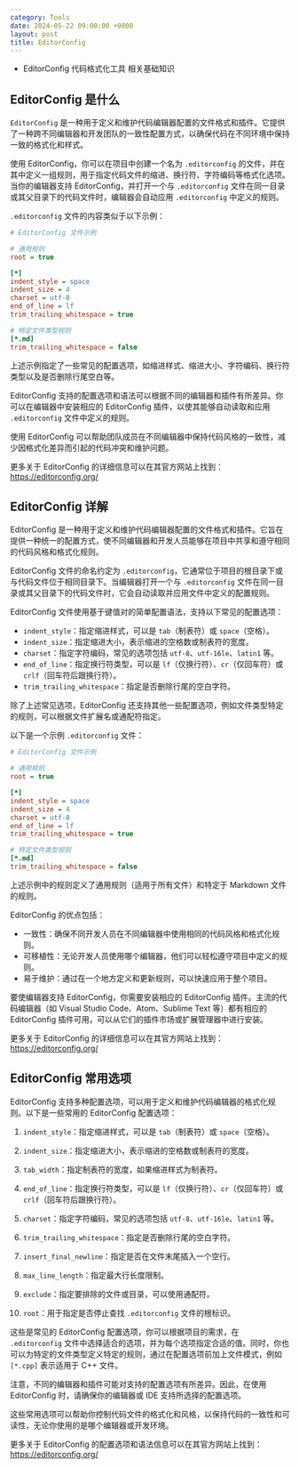 ```yaml
---
category: Tools
date: 2024-05-22 09:00:00 +0800
layout: post
title: EditorConfig
---
```


+ EditorConfig 代码格式化工具 相关基础知识

## EditorConfig 是什么

`EditorConfig` 是一种用于定义和维护代码编辑器配置的文件格式和插件。它提供了一种跨不同编辑器和开发团队的一致性配置方式，以确保代码在不同环境中保持一致的格式化和样式。

使用 EditorConfig，你可以在项目中创建一个名为 `.editorconfig` 的文件，并在其中定义一组规则，用于指定代码文件的缩进、换行符、字符编码等格式化选项。当你的编辑器支持 EditorConfig，并打开一个与 `.editorconfig` 文件在同一目录或其父目录下的代码文件时，编辑器会自动应用 `.editorconfig` 中定义的规则。

`.editorconfig` 文件的内容类似于以下示例：

```ini
# EditorConfig 文件示例

# 通用规则
root = true

[*]
indent_style = space
indent_size = 4
charset = utf-8
end_of_line = lf
trim_trailing_whitespace = true

# 特定文件类型规则
[*.md]
trim_trailing_whitespace = false
```

上述示例指定了一些常见的配置选项，如缩进样式、缩进大小、字符编码、换行符类型以及是否删除行尾空白等。

EditorConfig 支持的配置选项和语法可以根据不同的编辑器和插件有所差异。你可以在编辑器中安装相应的 EditorConfig 插件，以使其能够自动读取和应用 `.editorconfig` 文件中定义的规则。

使用 EditorConfig 可以帮助团队成员在不同编辑器中保持代码风格的一致性，减少因格式化差异而引起的代码冲突和维护问题。

更多关于 EditorConfig 的详细信息可以在其官方网站上找到：https://editorconfig.org/

## EditorConfig 详解

EditorConfig 是一种用于定义和维护代码编辑器配置的文件格式和插件。它旨在提供一种统一的配置方式，使不同编辑器和开发人员能够在项目中共享和遵守相同的代码风格和格式化规则。

EditorConfig 文件的命名约定为 `.editorconfig`，它通常位于项目的根目录下或与代码文件位于相同目录下。当编辑器打开一个与 `.editorconfig` 文件在同一目录或其父目录下的代码文件时，它会自动读取并应用文件中定义的配置规则。

EditorConfig 文件使用基于键值对的简单配置语法，支持以下常见的配置选项：

- `indent_style`：指定缩进样式，可以是 `tab`（制表符）或 `space`（空格）。
- `indent_size`：指定缩进大小，表示缩进的空格数或制表符的宽度。
- `charset`：指定字符编码，常见的选项包括 `utf-8`、`utf-16le`、`latin1` 等。
- `end_of_line`：指定换行符类型，可以是 `lf`（仅换行符）、`cr`（仅回车符）或 `crlf`（回车符后跟换行符）。
- `trim_trailing_whitespace`：指定是否删除行尾的空白字符。

除了上述常见选项，EditorConfig 还支持其他一些配置选项，例如文件类型特定的规则，可以根据文件扩展名或通配符指定。

以下是一个示例 `.editorconfig` 文件：

```ini
# EditorConfig 文件示例

# 通用规则
root = true

[*]
indent_style = space
indent_size = 4
charset = utf-8
end_of_line = lf
trim_trailing_whitespace = true

# 特定文件类型规则
[*.md]
trim_trailing_whitespace = false
```

上述示例中的规则定义了通用规则（适用于所有文件）和特定于 Markdown 文件的规则。

EditorConfig 的优点包括：

- 一致性：确保不同开发人员在不同编辑器中使用相同的代码风格和格式化规则。
- 可移植性：无论开发人员使用哪个编辑器，他们可以轻松遵守项目中定义的规则。
- 易于维护：通过在一个地方定义和更新规则，可以快速应用于整个项目。

要使编辑器支持 EditorConfig，你需要安装相应的 EditorConfig 插件。主流的代码编辑器（如 Visual Studio Code、Atom、Sublime Text 等）都有相应的 EditorConfig 插件可用，可以从它们的插件市场或扩展管理器中进行安装。

更多关于 EditorConfig 的详细信息可以在其官方网站上找到：https://editorconfig.org/

## EditorConfig 常用选项

EditorConfig 支持多种配置选项，可以用于定义和维护代码编辑器的格式化规则。以下是一些常用的 EditorConfig 配置选项：

1. `indent_style`：指定缩进样式，可以是 `tab`（制表符）或 `space`（空格）。

2. `indent_size`：指定缩进大小，表示缩进的空格数或制表符的宽度。

3. `tab_width`：指定制表符的宽度，如果缩进样式为制表符。

4. `end_of_line`：指定换行符类型，可以是 `lf`（仅换行符）、`cr`（仅回车符）或 `crlf`（回车符后跟换行符）。

5. `charset`：指定字符编码，常见的选项包括 `utf-8`、`utf-16le`、`latin1` 等。

6. `trim_trailing_whitespace`：指定是否删除行尾的空白字符。

7. `insert_final_newline`：指定是否在文件末尾插入一个空行。

8. `max_line_length`：指定最大行长度限制。

9. `exclude`：指定要排除的文件或目录，可以使用通配符。

10. `root`：用于指定是否停止查找 `.editorconfig` 文件的根标识。

这些是常见的 EditorConfig 配置选项，你可以根据项目的需求，在 `.editorconfig` 文件中选择适合的选项，并为每个选项指定合适的值。同时，你也可以为特定的文件类型定义特定的规则，通过在配置选项前加上文件模式，例如 `[*.cpp]` 表示适用于 C++ 文件。

注意，不同的编辑器和插件可能对支持的配置选项有所差异。因此，在使用 EditorConfig 时，请确保你的编辑器或 IDE 支持所选择的配置选项。

这些常用选项可以帮助你控制代码文件的格式化和风格，以保持代码的一致性和可读性，无论你使用的是哪个编辑器或开发环境。

更多关于 EditorConfig 的配置选项和语法信息可以在其官方网站上找到：https://editorconfig.org/